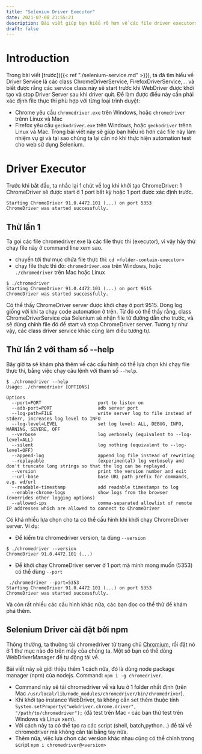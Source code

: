 ```yaml
---
title: "Selenium Driver Executor"
date: 2021-07-08 21:55:21
description: Bài viết giúp bạn hiểu rõ hơn về các file driver executors (ChromeDriver.exe, GeckoDriver.exe, EdgeDriver.exe).
draft: false
---
```


# Introduction
Trong bài viết [trước]({{< ref "./selenium-service.md" >}}), ta đã tìm hiểu về Driver Service là các class ChromeDriverService, FirefoxDriverService,... và biết được rằng các service class này sẽ start trước khi WebDriver được khởi tạo và stop Driver Server sau khi driver quit. Để làm được điều này cần phải xác định file thực thi phù hợp với từng loại trình duyệt:
- Chrome yêu cầu `chromedriver.exe` trên Windows, hoặc `chromedriver` trênn Linux và Mac
- Firefox yêu cầu `geckodriver.exe` trên Windows, hoặc `geckodriver` trênn Linux và Mac.
Trong bài viết này sẽ giúp bạn hiểu rõ hơn các file này làm nhiệm vụ gì và tại sao chúng ta lại cần nó khi thực hiện automation test cho web sử dụng Selenium.

# Driver Executor
Trước khi bắt đầu, ta nhắc lại 1 chút về log khi khởi tạo ChromeDriver: 1 ChromeDriver sẽ được start ở 1 port bất kỳ hoặc 1 port được xác định trước.

```
Starting ChromeDriver 91.0.4472.101 (...) on port 5353
ChromeDriver was started successfully.
```

## Thử lần 1
Ta gọi các file chromedriver.exe là các file thực thi (executor), vì vậy hãy thử chạy file này ở command line xem sao.
- chuyển tới thư mục chứa file thực thi: `cd <folder-contain-executor>`
- chạy file thực thi đó: `chromedriver.exe` trên Windows, hoặc `./chromedriver` trên Mac hoặc Linux
```
$ ./chromedriver 
Starting ChromeDriver 91.0.4472.101 (...) on port 9515
ChromeDriver was started successfully.
```
Có thể thấy ChromeDriver server được khởi chạy ở port 9515. Dòng log giống với khi ta chạy code automation ở trên. Từ đó có thể thấy rằng, class ChromeDriverService của Selenium sẽ nhận file từ đường dẫn cho trước, và sẽ dùng chính file đó để start và stop ChromeDriver server. Tương tự như vậy, các class driver service khác cũng làm điều tương tự.

## Thử lần 2 với tham số \--help
Bây giờ ta sẽ khám phá thêm về các cấu hình có thể lựa chọn khi chạy file thực thi, bằng việc chạy câu lệnh với tham số `--help`.

```
$ ./chromedriver --help
Usage: ./chromedriver [OPTIONS]

Options
  --port=PORT                     port to listen on
  --adb-port=PORT                 adb server port
  --log-path=FILE                 write server log to file instead of stderr, increases log level to INFO
  --log-level=LEVEL               set log level: ALL, DEBUG, INFO, WARNING, SEVERE, OFF
  --verbose                       log verbosely (equivalent to --log-level=ALL)
  --silent                        log nothing (equivalent to --log-level=OFF)
  --append-log                    append log file instead of rewriting
  --replayable                    (experimental) log verbosely and don't truncate long strings so that the log can be replayed.
  --version                       print the version number and exit
  --url-base                      base URL path prefix for commands, e.g. wd/url
  --readable-timestamp            add readable timestamps to log
  --enable-chrome-logs            show logs from the browser (overrides other logging options)
  --allowed-ips                   comma-separated allowlist of remote IP addresses which are allowed to connect to ChromeDriver
```
Có khá nhiều lựa chọn cho ta có thể cấu hình khi khởi chạy ChromeDriver server.
Ví dụ:
- Để kiểm tra chromedriver version, ta dùng `--version`
```
$ ./chromedriver --version
ChromeDriver 91.0.4472.101 (...)
```
- Để khởi chạy ChromeDriver server ở 1 port mà mình mong muốn (5353) có thể dùng `--port`
```
 ./chromedriver --port=5353
Starting ChromeDriver 91.0.4472.101 (...) on port 5353
ChromeDriver was started successfully.
```
Và còn rất nhiều các cấu hình khác nữa, các bạn đọc có thể thử để khám phá thêm.

## Selenium Driver cài đặt bởi npm
Thông thường, ta thường tải chromedriver từ trang chủ [Chromium](https://chromedriver.chromium.org/), rồi đặt nó ở 1 thư mục nào đó trên máy của chúng ta. Một số bạn có thể dùng WebDriverManager để tự động tải về.

Bài viết này sẽ giới thiệu thêm 1 cách nữa, đó là dùng node package manager (npm) của nodejs.
Command: `npm i -g chromedriver`.  
- Command này sẽ tải chromedriver về và lưu ở 1 folder nhất định (trên Mac `/usr/local/lib/node_modules/chromedriver/bin/chromedriver`).
- Khi khởi tạo instance WebDriver, ta không cần set thêm thuộc tính `System.setProperty("webdriver.chrome.driver", "/path/to/chromedriver");` (đã test trên Mac - các bạn thử test trên Windows và Linux xem).
- Với cách này ta có thể tạo ra các script (shell, batch,python...) để tải về chromedriver mà không cần tải bằng tay nữa.
- Thêm nữa, việc lựa chọn các version khác nhau cũng có thể chỉnh trong script `npm i chromedriver@<version>`
